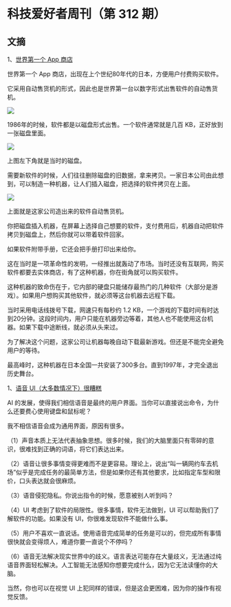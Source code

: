 # 科技爱好者周刊（第 312 期）

## 文摘

1、[世界第一个 App 商店](https://one-from-nippon.ghost.io/worlds-first-app-store/)

世界第一个 App 商店，出现在上个世纪80年代的日本，方便用户付费购买软件。

它采用自动售货机的形式，因此也是世界第一台以数字形式出售软件的自动售货机。

![](https://cdn.beekka.com/blogimg/asset/202311/bg2023110403.webp)

1986年的时候，软件都是以磁盘形式出售。一个软件通常就是几百 KB，正好放到一张磁盘里面。

![](https://cdn.beekka.com/blogimg/asset/202311/bg2023110501.webp)

上图左下角就是当时的磁盘。

需要新软件的时候，人们往往删除磁盘的旧数据，拿来拷贝。一家日本公司由此想到，可以制造一种机器，让人们插入磁盘，把选择的软件拷贝在上面。

![](https://cdn.beekka.com/blogimg/asset/202311/bg2023110502.webp)

上面就是这家公司造出来的软件自动售货机。

你把磁盘插入机器，在屏幕上选择自己想要的软件，支付费用后，机器自动把软件拷贝到磁盘上，然后你就可以带着软件回家。

如果软件附带手册，它还会把手册打印出来给你。

这在当时是一项革命性的发明，一经推出就轰动了市场。当时还没有互联网，购买软件都要去实体商店，有了这种机器，你在街角就可以购买软件。

这种机器的致命伤在于，它内部的硬盘只能储存最热门的几种软件（大部分是游戏）。如果用户想购买其他软件，就必须等这台机器去远程下载。

当时采用电话线拨号下载，网速只有每秒约 1.2 KB，一个游戏的下载时间有时达到20分钟。这段时间内，用户只能在机器旁边等着，其他人也不能使用这台机器。如果下载中途断线，就必须从头来过。

为了解决这个问题，这家公司让机器每晚自动下载最新游戏。但还是不能完全避免用户的等待。

最高峰时，这种机器在日本全国一共安装了300多台。直到1997年，才完全退出历史舞台。

1、[语音 UI（大多数情况下）很糟糕](https://shubhamjain.co/2024/04/16/voice-is-bad-ui/)

AI 的发展，使得我们相信语音是最终的用户界面。当你可以直接说出命令，为什么还要费心使用键盘和鼠标呢？

我不相信语音会成为通用界面，原因有很多。

（1）声音本质上无法代表抽象思想。很多时候，我们的大脑里面只有零碎的意识，很难找到正确的词语，将它们表达出来。

（2）语音让很多事情变得更难而不是更容易。理论上，说出“叫一辆网约车去机场”似乎是完成任务的最简单方法，但是如果你还有其他要求，比如指定车型和限价，口头表达就会很麻烦。

（3）语音侵犯隐私。你说出指令的时候，愿意被别人听到吗？

（4）UI 考虑到了软件的局限性。很多事情，软件无法做到，UI 可以帮助我们了解软件的功能。如果没有 UI，你很难发现软件不能做什么事。

（5）用户不喜欢一直说话。使用语音完成简单的任务是可以的，但完成所有事情很快就会变得烦人，难道你要一直说个不停吗？

（6）语音无法解决现实世界中的歧义。语言表达可能存在大量歧义，无法通过纯语音界面轻松解决。人工智能无法感知你想要完成什么，因为它无法读懂你的大脑。

当然，你也可以在视觉 UI 上犯同样的错误，但是这会更困难，因为你的操作有视觉反馈。